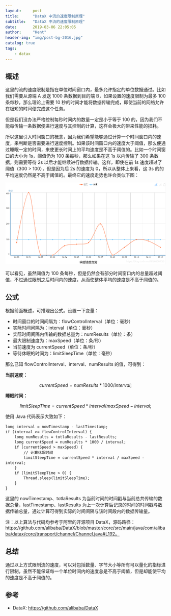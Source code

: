 ```yaml
---
layout:     post
title:      "DataX 中流的速度限制原理"
subtitle:   "DataX 中流的速度限制原理"
date:       2019-03-06 22:05:05
author:     "Kent"
header-img: "img/post-bg-2016.jpg"
catalog: true
tags:
    - datax
---
```


## 概述

这里的流的速度限制是指在单位时间窗口内，最多允许指定的单位数据通过。比如我们需要从源端 A 发送 1000 条数据到目的端 B，如果设置的速度限制为最多 100 条每秒，那么理论上需要 10 秒的时间才能将数据传输完成，即使当前的网络允许在极短的时间便完成这个任务。

但是我们没办法严格控制每秒时间内的数量一定是小于等于 100 的，因为我们不能每传输一条数据便进行速度与其控制的计算，这样会极大的带来性能的损耗。

所以这里引入时间窗口的概念，因为我们希望能够通过计算一个时间窗口内的速度，来判断是否需要进行速度控制。如果该时间窗口内的速度大于阈值，那么便通过睡眠一定的时间，来使更长时间上的平均速度是不高于阈值的。比如一个时间窗口的大小为 1s，阈值仍为 100 条每秒，那么如果在这 1s 以内传输了 300 条数据，则需要等待 2s 以后才能继续进行数据传输。这样，即使在前 1s 速度超过了阈值（300 > 100），但是因为后 2s 的速度为 0，所以从整体上来看，这 3s 的的平均速度仍然是不高于阈值的。最终它的速度走势也许会类似下图：

![image](/img/2019-03-06-datax-stream-speed/1.png)

可以看见，虽然阈值为 100 条每秒，但是仍然会有部分时间窗口内的总量超过阈值，不过通过限制之后时间内的速度，从而使整体平均的速度是不高于阈值的。

## 公式

根据前面概述，可推理出公式。设置一下变量：

- 时间窗口的时间间隔为：flowControlInterval（单位：毫秒）
- 实际时间间隔为：interval（单位：毫秒）
- 实际时间间隔内传输的数据总量为：numResults（单位：条）
- 最大限制速度为：maxSpeed（单位：条/秒）
- 当前速度为 currentSpeed（单位：条/秒）
- 等待休眠的时间为：limitSleepTime（单位：毫秒）

那么已知 flowControlInterval、interval、numResults 的值，可得到：

**当前速度：**
```math
currentSpeed = numResults * 1000 / interval;  
```
**睡眠时间：**
```math
limitSleepTime = currentSpeed * interval / maxSpeed - interval;
```

使用 Java 代码表示大致如下：

```
long interval = nowTimestamp - lastTimestamp;
if (interval >= flowControlInterval) {
    long numResults = totlaResults - lastResults;
    long currentSpeed = numResults * 1000 / interval;
    if (currentSpeed > maxSpeed) {
        // 计算休眠时间
        limitSleepTime = currentSpeed * interval / maxSpeed - interval;
    }
    if (limitSleepTime > 0) {
        Thread.sleep(limitSleepTime);
    }
}
```

这里的 nowTimestamp、totlaResults 为当前时间的时间戳与当前总共传输的数据总量，lastTimestamp、lastResults 为上一次计算后记录的时间的时间戳与数据传输总量，通过计算可得到实际的时间间隔与该时间段内的数据传输量。


注：以上算法与代码均参考于阿里的开源项目 DataX，源码路径：https://github.com/alibaba/DataX/blob/master/core/src/main/java/com/alibaba/datax/core/transport/channel/Channel.java#L192。

## 总结

通过以上方式限制流的速度，可以对包括数量、字节大小等所有可以量化的指标进行限制，虽然不能保证每一个单位时间内的速度总是不高于阈值，但是却能使平均的速度是不高于阈值的。

## 参考

- DataX: https://github.com/alibaba/DataX